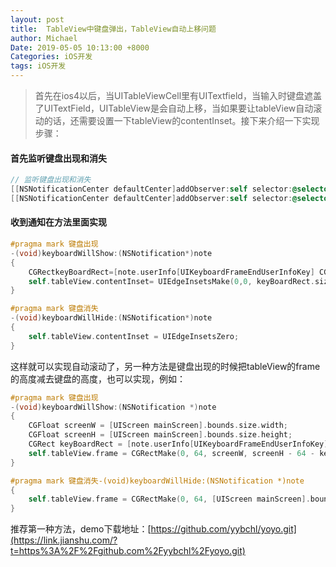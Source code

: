 ```yaml
---
layout: post
title:  TableView中键盘弹出，TableView自动上移问题
author: Michael
Date: 2019-05-05 10:13:00 +8000
Categories: iOS开发
tags: iOS开发
---
```


> 首先在ios4以后，当UITableViewCell里有UITextfield，当输入时键盘遮盖了UITextField，UITableView是会自动上移，当如果要让tableView自动滚动的话，还需要设置一下tableView的contentInset。接下来介绍一下实现步骤：

#### 首先监听键盘出现和消失

```objective-c
// 监听键盘出现和消失 
[[NSNotificationCenter defaultCenter]addObserver:self selector:@selector(keyboardWillShow:) name:UIKeyboardWillShowNotification object:nil];
[[NSNotificationCenter defaultCenter]addObserver:self selector:@selector(keyboardWillHide:) name:UIKeyboardWillHideNotification object:nil];
```

#### 收到通知在方法里面实现

```objective-c
#pragma mark 键盘出现
-(void)keyboardWillShow:(NSNotification*)note
{
    CGRectkeyBoardRect=[note.userInfo[UIKeyboardFrameEndUserInfoKey] CGRectValue];
    self.tableView.contentInset= UIEdgeInsetsMake(0,0, keyBoardRect.size.height,0);
}

#pragma mark 键盘消失
-(void)keyboardWillHide:(NSNotification*)note
{
    self.tableView.contentInset = UIEdgeInsetsZero;
}
```

这样就可以实现自动滚动了，另一种方法是键盘出现的时候把tableView的frame的高度减去键盘的高度，也可以实现，例如：

```objective-c
#pragma mark 键盘出现
-(void)keyboardWillShow:(NSNotification *)note
{
    CGFloat screenW = [UIScreen mainScreen].bounds.size.width;
    CGFloat screenH = [UIScreen mainScreen].bounds.size.height;
    CGRect keyBoardRect = [note.userInfo[UIKeyboardFrameEndUserInfoKey] CGRectValue];
    self.tableView.frame = CGRectMake(0, 64, screenW, screenH - 64 - keyBoardRect.size.height);
}

#pragma mark 键盘消失-(void)keyboardWillHide:(NSNotification *)note
{
    self.tableView.frame = CGRectMake(0, 64, [UIScreen mainScreen].bounds.size.width, [UIScreen mainScreen].bounds.size.height - 64);
}
```

推荐第一种方法，demo下载地址：[https://github.com/yybchl/yoyo.git](https://link.jianshu.com/?t=https%3A%2F%2Fgithub.com%2Fyybchl%2Fyoyo.git) 